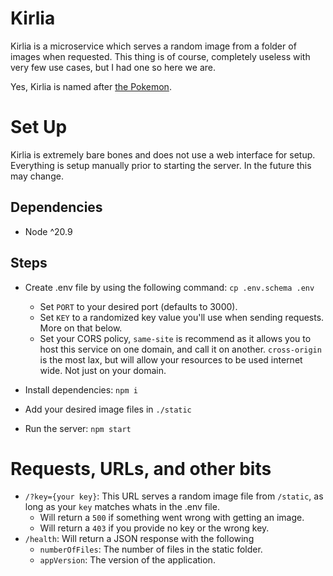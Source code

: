 # Kirlia

Kirlia is a microservice which serves a random image from a folder of images when requested. This thing is of course, completely useless with very few use cases, but I had one so here we are.

Yes, Kirlia is named after [the Pokemon](<https://bulbapedia.bulbagarden.net/wiki/Kirlia_(Pok%C3%A9mon)>).

# Set Up
Kirlia is extremely bare bones and does not use a web interface for setup. Everything is setup manually prior to starting the server. In the future this may change.

## Dependencies

- Node ^20.9

## Steps

- Create .env file by using the following command: `cp .env.schema .env`

  - Set `PORT` to your desired port (defaults to 3000).
  - Set `KEY` to a randomized key value you'll use when sending requests. More on that below.
  - Set your CORS policy, `same-site` is recommend as it allows you to host this service on one domain, and call it on another. `cross-origin` is the most lax, but will allow your resources to be used internet wide. Not just on your domain.

- Install dependencies: `npm i`

- Add your desired image files in `./static`

- Run the server: `npm start`

# Requests, URLs, and other bits
- `/?key={your key}`: This URL serves a random image file from `/static`, as long as your `key` matches whats in the .env file.
  - Will return a `500` if something went wrong with getting an image.
  - Will return a `403` if you provide no key or the wrong key.
- `/health`: Will return a JSON response with the following
  - `numberOfFiles`: The number of files in the static folder.
  - `appVersion`: The version of the application.